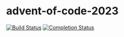 # advent-of-code-2023

[![Build Status](https://github.com/hanleymark/advent-of-code-2023/workflows/build/badge.svg)](https://github.com/hanleymark/advent-of-code-2023/actions)
[![Completion Status](https://img.shields.io/endpoint?url=https://raw.githubusercontent.com/hanleymark/advent-of-code-2023/main/.github/badges/completion.json)](https://github.com/hanleymark/advent-of-code-2023)
